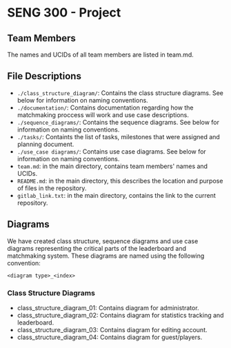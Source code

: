 # SENG 300 - Project 

## Team Members
The names and UCIDs of all team members are listed in team.md.

## File Descriptions
- `./class_structure_diagram/`: Contains the class structure diagrams. See below for information on naming conventions.
- `./documentation/`: Contains documentation regarding how the matchmaking proccess will work and use case descriptions.
- `./sequence_diagrams/`: Contains the sequence diagrams. See below for information on naming conventions.
- `./tasks/`: Containts the list of tasks, milestones that were assigned and planning document.
- `./use_case diagrams/`: Contains use case diagrams. See below for information on naming conventions.
- `team.md`: in the main directory, contains team members' names and UCIDs.
- `README.md`: in the main directory, this describes the location and purpose of files in the repository.
- `gitlab_link.txt`: in the main directory, contains the link to the current repository.


## Diagrams
We have created class structure, sequence diagrams and use case diagrams representing the critical parts of the leaderboard and matchmaking system.
These diagrams are named using the following convention:

`<diagram type>_<index>`


### Class Structure Diagrams

- class_structure_diagram_01: Contains diagram for administrator.
- class_structure_diagram_02: Contains diagram for statistics tracking and leaderboard.
- class_structure_diagram_03: Contains diagram for editing account.
- class_structure_diagram_04: Contains diagram for guest/players.